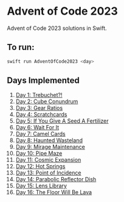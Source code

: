 # Advent of Code 2023

Advent of Code 2023 solutions in Swift.

## To run:
```bash
swift run AdventOfCode2023 <day>
```
## Days Implemented

1. [Day 1: Trebuchet?!](https://adventofcode.com/2023/day/1)
2. [Day 2: Cube Conundrum](https://adventofcode.com/2023/day/2)
3. [Day 3: Gear Ratios](https://adventofcode.com/2023/day/3)
4. [Day 4: Scratchcards](https://adventofcode.com/2023/day/4)
5. [Day 5: If You Give A Seed A Fertilizer](https://adventofcode.com/2023/day/5)
6. [Day 6: Wait For It](https://adventofcode.com/2023/day/6)
7. [Day 7: Camel Cards](https://adventofcode.com/2023/day/7)
8. [Day 8: Haunted Wasteland](https://adventofcode.com/2023/day/8)
9. [Day 9: Mirage Maintenance](https://adventofcode.com/2023/day/9)
10. [Day 10: Pipe Maze](https://adventofcode.com/2023/day/10)
11. [Day 11: Cosmic Expansion](https://adventofcode.com/2023/day/11)
12. [Day 12: Hot Springs](https://adventofcode.com/2023/day/12)
13. [Day 13: Point of Incidence](https://adventofcode.com/2023/day/13)
14. [Day 14: Parabolic Reflector Dish](https://adventofcode.com/2023/day/14)
15. [Day 15: Lens Library](https://adventofcode.com/2023/day/15)
16. [Day 16: The Floor Will Be Lava](https://adventofcode.com/2023/day/16)